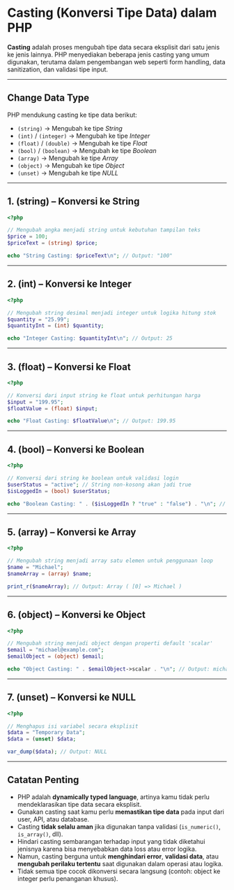 # Casting (Konversi Tipe Data) dalam PHP

**Casting** adalah proses mengubah tipe data secara eksplisit dari satu jenis ke jenis lainnya. PHP menyediakan beberapa jenis casting yang umum digunakan, terutama dalam pengembangan web seperti form handling, data sanitization, dan validasi tipe input.

---

## Change Data Type

PHP mendukung casting ke tipe data berikut:

- `(string)` → Mengubah ke tipe _String_
- `(int)` / `(integer)` → Mengubah ke tipe _Integer_
- `(float)` / `(double)` → Mengubah ke tipe _Float_
- `(bool)` / `(boolean)` → Mengubah ke tipe _Boolean_
- `(array)` → Mengubah ke tipe _Array_
- `(object)` → Mengubah ke tipe _Object_
- `(unset)` → Mengubah ke tipe _NULL_

---

## 1. (string) – Konversi ke String

```php
<?php

// Mengubah angka menjadi string untuk kebutuhan tampilan teks
$price = 100;
$priceText = (string) $price;

echo "String Casting: $priceText\n"; // Output: "100"
```

---

## 2. (int) – Konversi ke Integer

```php
<?php

// Mengubah string desimal menjadi integer untuk logika hitung stok
$quantity = "25.99";
$quantityInt = (int) $quantity;

echo "Integer Casting: $quantityInt\n"; // Output: 25
```

---

## 3. (float) – Konversi ke Float

```php
<?php

// Konversi dari input string ke float untuk perhitungan harga
$input = "199.95";
$floatValue = (float) $input;

echo "Float Casting: $floatValue\n"; // Output: 199.95
```

---

## 4. (bool) – Konversi ke Boolean

```php
<?php

// Konversi dari string ke boolean untuk validasi login
$userStatus = "active"; // String non-kosong akan jadi true
$isLoggedIn = (bool) $userStatus;

echo "Boolean Casting: " . ($isLoggedIn ? "true" : "false") . "\n"; // Output: true
```

---

## 5. (array) – Konversi ke Array

```php
<?php

// Mengubah string menjadi array satu elemen untuk penggunaan loop
$name = "Michael";
$nameArray = (array) $name;

print_r($nameArray); // Output: Array ( [0] => Michael )
```

---

## 6. (object) – Konversi ke Object

```php
<?php

// Mengubah string menjadi object dengan properti default 'scalar'
$email = "michael@example.com";
$emailObject = (object) $email;

echo "Object Casting: " . $emailObject->scalar . "\n"; // Output: michael@example.com
```

---

## 7. (unset) – Konversi ke NULL

```php
<?php

// Menghapus isi variabel secara eksplisit
$data = "Temporary Data";
$data = (unset) $data;

var_dump($data); // Output: NULL
```

---

## Catatan Penting

- PHP adalah **dynamically typed language**, artinya kamu tidak perlu mendeklarasikan tipe data secara eksplisit.
- Gunakan casting saat kamu perlu **memastikan tipe data** pada input dari user, API, atau database.
- Casting **tidak selalu aman** jika digunakan tanpa validasi (`is_numeric()`, `is_array()`, dll).
- Hindari casting sembarangan terhadap input yang tidak diketahui jenisnya karena bisa menyebabkan data loss atau error logika.
- Namun, casting berguna untuk **menghindari error**, **validasi data**, atau **mengubah perilaku tertentu** saat digunakan dalam operasi atau logika.
- Tidak semua tipe cocok dikonversi secara langsung (contoh: object ke integer perlu penanganan khusus).
